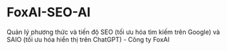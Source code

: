 # FoxAI-SEO-AI
Quản lý phương thức và tiến độ SEO (tối ưu hóa tìm kiếm trên Google) và SAIO (tối ưu hóa hiển thị trên ChatGPT) - Công ty FoxAI

